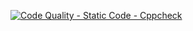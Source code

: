 [![Code Quality - Static Code - Cppcheck](https://github.com/muthamizh0809/M1_Brick-breaker_Game/actions/workflows/cppcheck.yml/badge.svg)](https://github.com/muthamizh0809/M1_Brick-breaker_Game/actions/workflows/cppcheck.yml)
